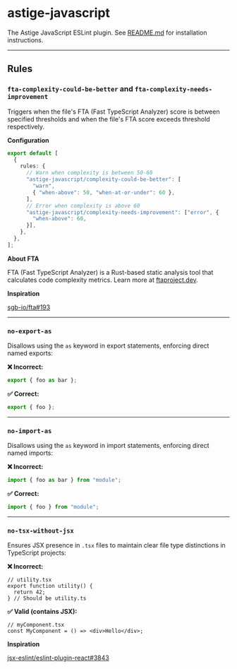 # astige-javascript

The Astige JavaScript ESLint plugin. See [README.md](../../README.md) for installation instructions.

---

## Rules

### `fta-complexity-could-be-better` and `fta-complexity-needs-improvement`

Triggers when the file's FTA (Fast TypeScript Analyzer) score is between specified thresholds and when the file's FTA score exceeds threshold respectively.

**Configuration**

```ts
export default [
  {
    rules: {
      // Warn when complexity is between 50-60
      "astige-javascript/complexity-could-be-better": [
        "warn",
        { "when-above": 50, "when-at-or-under": 60 },
      ],
      // Error when complexity is above 60
      "astige-javascript/complexity-needs-improvement": ["error", {
        "when-above": 60,
      }],
    },
  },
];
```

**About FTA**

FTA (Fast TypeScript Analyzer) is a Rust-based static analysis tool that calculates code complexity metrics. Learn more at [ftaproject.dev](https://ftaproject.dev).

**Inspiration**

[sgb-io/fta#193](https://github.com/sgb-io/fta/issues/193)

---

### `no-export-as`

Disallows using the `as` keyword in export statements, enforcing direct named exports:

**❌ Incorrect:**

```typescript
export { foo as bar };
```

**✅ Correct:**

```typescript
export { foo };
```

---

### `no-import-as`

Disallows using the `as` keyword in import statements, enforcing direct named imports:

**❌ Incorrect:**

```typescript
import { foo as bar } from "module";
```

**✅ Correct:**

```typescript
import { foo } from "module";
```

---

### `no-tsx-without-jsx`

Ensures JSX presence in `.tsx` files to maintain clear file type distinctions in TypeScript projects:

**❌ Incorrect:**

```tsx
// utility.tsx
export function utility() {
  return 42;
} // Should be utility.ts
```

**✅ Valid (contains JSX):**

```tsx
// myComponent.tsx
const MyComponent = () => <div>Hello</div>;
```

**Inspiration**

[jsx-eslint/eslint-plugin-react#3843](https://github.com/jsx-eslint/eslint-plugin-react/issues/3843)
